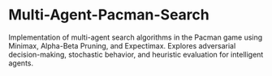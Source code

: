 # Multi-Agent-Pacman-Search
Implementation of multi-agent search algorithms in the Pacman game using Minimax, Alpha-Beta Pruning, and Expectimax. Explores adversarial decision-making, stochastic behavior, and heuristic evaluation for intelligent agents.
